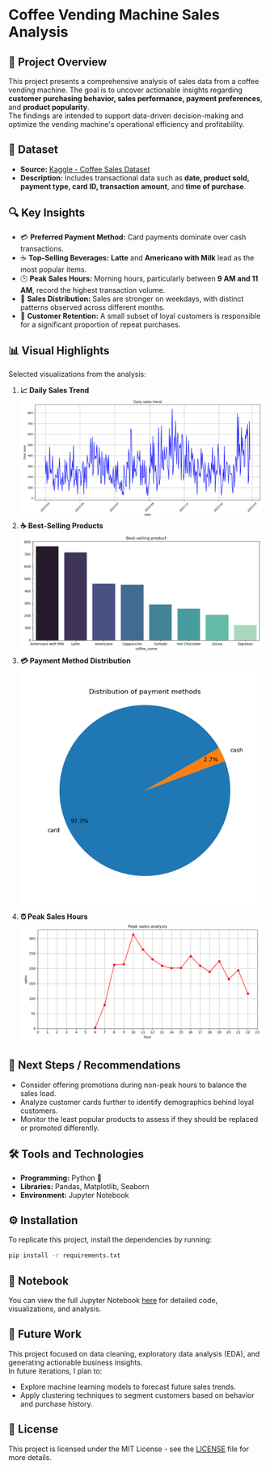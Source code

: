 # Coffee Vending Machine Sales Analysis

## 📌 Project Overview
This project presents a comprehensive analysis of sales data from a coffee vending machine. The goal is to uncover actionable insights regarding **customer purchasing behavior, sales performance, payment preferences**, and **product popularity**.  
The findings are intended to support data-driven decision-making and optimize the vending machine's operational efficiency and profitability.

## 📂 Dataset
- **Source:** [Kaggle - Coffee Sales Dataset](https://www.kaggle.com/datasets/ihelon/coffee-sales/data)
- **Description:** Includes transactional data such as **date, product sold, payment type, card ID, transaction amount**, and **time of purchase**.

## 🔍 Key Insights
- 💳 **Preferred Payment Method:** Card payments dominate over cash transactions.
- ☕ **Top-Selling Beverages:** **Latte** and **Americano with Milk** lead as the most popular items.
- 🕒 **Peak Sales Hours:** Morning hours, particularly between **9 AM and 11 AM**, record the highest transaction volume.
- 📅 **Sales Distribution:** Sales are stronger on weekdays, with distinct patterns observed across different months.
- 🎯 **Customer Retention:** A small subset of loyal customers is responsible for a significant proportion of repeat purchases.

## 📊 Visual Highlights
Selected visualizations from the analysis:
1. **📈 Daily Sales Trend**  
   ![Daily Sales Trend](Visualizations/Daily_sales_trend.png)
2. **☕ Best-Selling Products**  
   ![Best Selling Products](Visualizations/Best_selling_product.png)
3. **💳 Payment Method Distribution**  
   ![Payment Distribution](Visualizations/Distribution_of_payment_methods.png)
4. **⏰ Peak Sales Hours**  
   ![Peak Sales](Visualizations/Peak_sales_analysis.png)

## 🎯 Next Steps / Recommendations
- Consider offering promotions during non-peak hours to balance the sales load.
- Analyze customer cards further to identify demographics behind loyal customers.
- Monitor the least popular products to assess if they should be replaced or promoted differently.

## 🛠️ Tools and Technologies
- **Programming:** Python 🐍
- **Libraries:** Pandas, Matplotlib, Seaborn
- **Environment:** Jupyter Notebook

## ⚙️ Installation
To replicate this project, install the dependencies by running:
```bash
pip install -r requirements.txt

```
## 📘 Notebook
You can view the full Jupyter Notebook [here](Coffee_Sales_Analysis.ipynb) for detailed code, visualizations, and analysis.

## 🔮 Future Work
This project focused on data cleaning, exploratory data analysis (EDA), and generating actionable business insights.  
In future iterations, I plan to:

- Explore machine learning models to forecast future sales trends.
- Apply clustering techniques to segment customers based on behavior and purchase history.

## 📝 License
This project is licensed under the MIT License - see the [LICENSE](LICENSE) file for more details.
